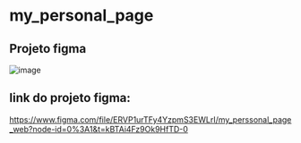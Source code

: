 # my_personal_page
## Projeto figma
![image](https://user-images.githubusercontent.com/95495192/203498936-b9a10cb4-6686-4fb7-9d6c-abd107f43920.png)

## link do projeto figma:
https://www.figma.com/file/ERVP1urTFy4YzpmS3EWLrI/my_perssonal_page_web?node-id=0%3A1&t=kBTAi4Fz9Ok9HfTD-0
